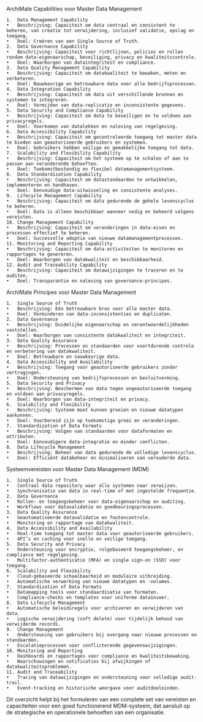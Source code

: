 ArchiMate Capabilities voor Master Data Management

	1.	Data Management Capability
	•	Beschrijving: Capaciteit om data centraal en consistent te beheren, van creatie tot verwijdering, inclusief validatie, opslag en toegang.
	•	Doel: Creëren van een Single Source of Truth.
	2.	Data Governance Capability
	•	Beschrijving: Capaciteit voor richtlijnen, policies en rollen rondom data-eigenaarschap, beveiliging, privacy en kwaliteitscontrole.
	•	Doel: Waarborgen van dataintegriteit en compliance.
	3.	Data Quality Management Capability
	•	Beschrijving: Capaciteit om datakwaliteit te bewaken, meten en verbeteren.
	•	Doel: Nauwkeurige en betrouwbare data voor alle bedrijfsprocessen.
	4.	Data Integration Capability
	•	Beschrijving: Capaciteit om data uit verschillende bronnen en systemen te integreren.
	•	Doel: Vermijden van data-replicatie en inconsistente gegevens.
	5.	Data Security and Compliance Capability
	•	Beschrijving: Capaciteit om data te beveiligen en te voldoen aan privacyregels.
	•	Doel: Voorkomen van datalekken en naleving van regelgeving.
	6.	Data Accessibility Capability
	•	Beschrijving: Capaciteit om gecontroleerde toegang tot master data te bieden aan geautoriseerde gebruikers en systemen.
	•	Doel: Gebruikers hebben veilige en gemakkelijke toegang tot data.
	7.	Scalability and Flexibility Capability
	•	Beschrijving: Capaciteit om het systeem op te schalen of aan te passen aan veranderende behoeften.
	•	Doel: Toekomstbestendig en flexibel datamanagementsysteem.
	8.	Data Standardization Capability
	•	Beschrijving: Capaciteit om datastandaarden te ontwikkelen, implementeren en handhaven.
	•	Doel: Eenvoudige data-uitwisseling en consistente analyses.
	9.	Lifecycle Management Capability
	•	Beschrijving: Capaciteit om data gedurende de gehele levenscyclus te beheren.
	•	Doel: Data is alleen beschikbaar wanneer nodig en beheerd volgens vereisten.
	10.	Change Management Capability
	•	Beschrijving: Capaciteit om veranderingen in data-eisen en processen effectief te beheren.
	•	Doel: Succesvolle adoptie van nieuwe datamanagementprocessen.
	11.	Monitoring and Reporting Capability
	•	Beschrijving: Capaciteit om data-activiteiten te monitoren en rapportages te genereren.
	•	Doel: Waarborgen van datakwaliteit en beschikbaarheid.
	12.	Audit and Traceability Capability
	•	Beschrijving: Capaciteit om datawijzigingen te traceren en te auditen.
	•	Doel: Transparantie en naleving van governance-principes.

ArchiMate Principes voor Master Data Management

	1.	Single Source of Truth
	•	Beschrijving: Eén betrouwbare bron voor alle master data.
	•	Doel: Verminderen van data-inconsistenties en duplicaten.
	2.	Data Governance
	•	Beschrijving: Duidelijke eigenaarschap en verantwoordelijkheden vaststellen.
	•	Doel: Waarborgen van consistente datakwaliteit en integriteit.
	3.	Data Quality Assurance
	•	Beschrijving: Processen en standaarden voor voortdurende controle en verbetering van datakwaliteit.
	•	Doel: Betrouwbare en nauwkeurige data.
	4.	Data Accessibility and Availability
	•	Beschrijving: Toegang voor geautoriseerde gebruikers zonder vertragingen.
	•	Doel: Ondersteuning van bedrijfsprocessen en besluitvorming.
	5.	Data Security and Privacy
	•	Beschrijving: Beschermen van data tegen ongeautoriseerde toegang en voldoen aan privacyregels.
	•	Doel: Waarborgen van data-integriteit en privacy.
	6.	Scalability and Flexibility
	•	Beschrijving: Systeem moet kunnen groeien en nieuwe datatypen aankunnen.
	•	Doel: Voorbereid zijn op toekomstige groei en veranderingen.
	7.	Standardization of Data Formats
	•	Beschrijving: Volgen van standaarden voor dataformaten en attributen.
	•	Doel: Eenvoudigere data-integratie en minder conflicten.
	8.	Data Lifecycle Management
	•	Beschrijving: Beheer van data gedurende de volledige levenscyclus.
	•	Doel: Efficiënt databeheer en minimaliseren van verouderde data.

Systeemvereisten voor Master Data Management (MDM)

	1.	Single Source of Truth
	•	Centraal data repository waar alle systemen naar verwijzen.
	•	Synchronisatie van data in real-time of met ingestelde frequentie.
	2.	Data Governance
	•	Rollen- en toegangsbeheer voor data-eigenaarschap en auditing.
	•	Workflows voor datavalidatie en goedkeuringsprocessen.
	3.	Data Quality Assurance
	•	Geautomatiseerde datavalidatie en foutencontrole.
	•	Monitoring en rapportage van datakwaliteit.
	4.	Data Accessibility and Availability
	•	Real-time toegang tot master data voor geautoriseerde gebruikers.
	•	API’s en caching voor snelle en veilige toegang.
	5.	Data Security and Privacy
	•	Ondersteuning voor encryptie, rolgebaseerd toegangsbeheer, en compliance met regelgeving.
	•	Multifactor-authenticatie (MFA) en single sign-on (SSO) voor toegang.
	6.	Scalability and Flexibility
	•	Cloud-gebaseerde schaalbaarheid en modulaire uitbreiding.
	•	Automatische verwerking van nieuwe datatypen en -volumes.
	7.	Standardization of Data Formats
	•	Datamapping tools voor standaardisatie van formaten.
	•	Compliance-checks en templates voor uniforme datainvoer.
	8.	Data Lifecycle Management
	•	Automatische beleidsregels voor archiveren en verwijderen van data.
	•	Logische verwijdering (soft delete) voor tijdelijk behoud van verwijderde records.
	9.	Change Management
	•	Ondersteuning van gebruikers bij overgang naar nieuwe processen en standaarden.
	•	Escalatieprocessen voor conflicterende gegevenswijzigingen.
	10.	Monitoring and Reporting
	•	Dashboards en rapportages voor compliance en kwaliteitsbewaking.
	•	Waarschuwingen en notificaties bij afwijkingen of datakwaliteitsproblemen.
	11.	Audit and Traceability
	•	Tracing van datawijzigingen en ondersteuning voor volledige audit-trail.
	•	Event-tracking en historische weergave voor auditdoeleinden.

Dit overzicht helpt bij het formuleren van een complete set van vereisten en capaciteiten voor een goed functionerend MDM-systeem, dat aansluit op de strategische en operationele behoeften van een organisatie.
